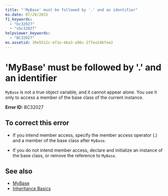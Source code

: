 ```yaml
---
title: "'MyBase' must be followed by '.' and an identifier"
ms.date: 07/20/2015
f1_keywords: 
  - "bc32027"
  - "vbc32027"
helpviewer_keywords: 
  - "BC32027"
ms.assetid: 39e5512c-ef1e-46a3-a96c-277ea24bfee2
---
```

# 'MyBase' must be followed by '.' and an identifier
`MyBase` is not a true object variable, and it cannot appear alone. You use it only to access a member of the base class of the current instance.  
  
 **Error ID:** BC32027  
  
## To correct this error  
  
- If you intend member access, specify the member access operator (.) and a member of the base class after `MyBase`.  
  
- If you do not intend member access, declare and initialize an instance of the base class, or remove the reference to `MyBase`.  
  
## See also

- [MyBase](../programming-guide/program-structure/me-my-mybase-and-myclass.md#mybase)
- [Inheritance Basics](../programming-guide/language-features/objects-and-classes/inheritance-basics.md)
